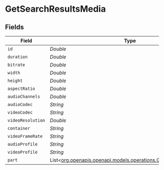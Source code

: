# GetSearchResultsMedia


## Fields

| Field                                                                                                                | Type                                                                                                                 | Required                                                                                                             | Description                                                                                                          | Example                                                                                                              |
| -------------------------------------------------------------------------------------------------------------------- | -------------------------------------------------------------------------------------------------------------------- | -------------------------------------------------------------------------------------------------------------------- | -------------------------------------------------------------------------------------------------------------------- | -------------------------------------------------------------------------------------------------------------------- |
| `id`                                                                                                                 | *Double*                                                                                                             | :heavy_minus_sign:                                                                                                   | N/A                                                                                                                  | 26610                                                                                                                |
| `duration`                                                                                                           | *Double*                                                                                                             | :heavy_minus_sign:                                                                                                   | N/A                                                                                                                  | 6612628                                                                                                              |
| `bitrate`                                                                                                            | *Double*                                                                                                             | :heavy_minus_sign:                                                                                                   | N/A                                                                                                                  | 4751                                                                                                                 |
| `width`                                                                                                              | *Double*                                                                                                             | :heavy_minus_sign:                                                                                                   | N/A                                                                                                                  | 1916                                                                                                                 |
| `height`                                                                                                             | *Double*                                                                                                             | :heavy_minus_sign:                                                                                                   | N/A                                                                                                                  | 796                                                                                                                  |
| `aspectRatio`                                                                                                        | *Double*                                                                                                             | :heavy_minus_sign:                                                                                                   | N/A                                                                                                                  | 2.35                                                                                                                 |
| `audioChannels`                                                                                                      | *Double*                                                                                                             | :heavy_minus_sign:                                                                                                   | N/A                                                                                                                  | 6                                                                                                                    |
| `audioCodec`                                                                                                         | *String*                                                                                                             | :heavy_minus_sign:                                                                                                   | N/A                                                                                                                  | aac                                                                                                                  |
| `videoCodec`                                                                                                         | *String*                                                                                                             | :heavy_minus_sign:                                                                                                   | N/A                                                                                                                  | hevc                                                                                                                 |
| `videoResolution`                                                                                                    | *Double*                                                                                                             | :heavy_minus_sign:                                                                                                   | N/A                                                                                                                  | 1080                                                                                                                 |
| `container`                                                                                                          | *String*                                                                                                             | :heavy_minus_sign:                                                                                                   | N/A                                                                                                                  | mkv                                                                                                                  |
| `videoFrameRate`                                                                                                     | *String*                                                                                                             | :heavy_minus_sign:                                                                                                   | N/A                                                                                                                  | 24p                                                                                                                  |
| `audioProfile`                                                                                                       | *String*                                                                                                             | :heavy_minus_sign:                                                                                                   | N/A                                                                                                                  | lc                                                                                                                   |
| `videoProfile`                                                                                                       | *String*                                                                                                             | :heavy_minus_sign:                                                                                                   | N/A                                                                                                                  | main 10                                                                                                              |
| `part`                                                                                                               | List<[org.openapis.openapi.models.operations.GetSearchResultsPart](../../models/operations/GetSearchResultsPart.md)> | :heavy_minus_sign:                                                                                                   | N/A                                                                                                                  |                                                                                                                      |